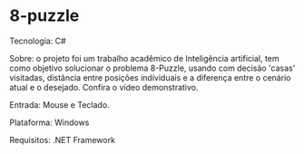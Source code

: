 # 8-puzzle

Tecnologia: C#

Sobre: o projeto foi um trabalho acadêmico de Inteligência artificial, tem como objetivo solucionar o problema 8-Puzzle, usando com decisão 'casas' visitadas, distância entre posições individuais e a diferença entre o cenário atual e o desejado. Confira o vídeo demonstrativo.

Entrada: Mouse e Teclado.

Plataforma: Windows

Requisitos: .NET Framework
